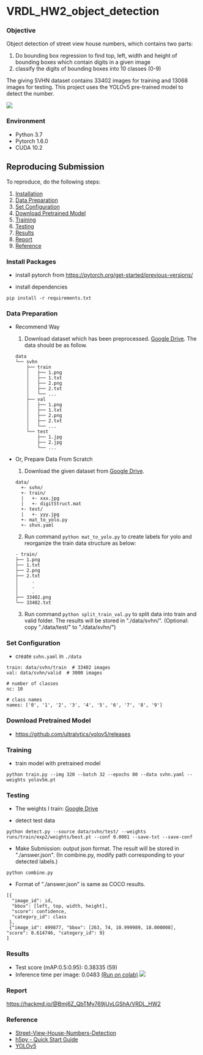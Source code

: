 # VRDL_HW2_object_detection

### Objective
Object detection of street view house numbers, which contains two parts:
1. Do bounding box regression to find top, left, width and height of bounding boxes which contain digits in a given image
2. classify the digits of bounding boxes into 10 classes (0-9)

The giving SVHN dataset contains 33402 images for training and 13068 images for testing. This project uses the YOLOv5 pre-trained model to detect the number.

![](https://i.imgur.com/PeRqOOs.jpg)


### Environment
- Python 3.7
- Pytorch 1.6.0
- CUDA 10.2

## Reproducing Submission
To reproduce, do the following steps:
1. [Installation](#install-packages)
2. [Data Preparation](#data-preparation)
3. [Set Configuration](#set-configuration)
4. [Download Pretrained Model](#download-pretrained-model)
5. [Training](#training)
6. [Testing](#testing)
7. [Results](#results)
8. [Report](#report)
9. [Reference](#reference)



### Install Packages
- install pytorch from https://pytorch.org/get-started/previous-versions/

- install dependencies
```
pip install -r requirements.txt
```

### Data Preparation
* Recommend Way
  1. Download dataset which has been preprocessed. [Google Drive](https://drive.google.com/drive/folders/1qEDem8pauW_r7wfrRB9sA9wmfSOag8pf?usp=sharing). The data should be as follow.
  ```
  data
  └── svhn
      ├── train
      │   ├── 1.png
      │   ├── 1.txt
      │   ├── 2.png
      │   ├── 2.txt
      │   └── ...
      ├── val
      │   ├── 1.png
      │   ├── 1.txt
      │   ├── 2.png
      │   ├── 2.txt
      │   └── ...
      └── test
          ├── 1.jpg
          ├── 2.jpg
          └── ...
  ```


* Or, Prepare Data From Scratch
  1. Download the given dataset from [Google Drive](https://drive.google.com/drive/folders/1I3gEXFGE1ERu6nbvB-ON7zcsXze0NgmC?usp=sharing).
  ```
  data/
    +- svhn/
    +- train/
    |	+- xxx.jpg
    |	+- digitStruct.mat
    +- test/
    |	+- yyy.jpg
    +- mat_to_yolo.py
    +- shvn.yaml
  ```
  2. Run command `python mat_to_yolo.py` to create labels for yolo and reorganize the train data structure as below:
  ```
  - train/
  ├── 1.png
  ├── 1.txt
  ├── 2.png
  ├── 2.txt
  │     .
  │     .
  │     .
  ├── 33402.png
  └── 33402.txt
  ```
  3. Run command `python split_train_val.py` to split data into train and valid folder. The results will be stored in "./data/svhn/". (Optional: copy "./data/test/" to "./data/svhn/")

### Set Configuration
- create `svhn.yaml` in `./data`
```
train: data/svhn/train  # 33402 images
val: data/svhn/valid  # 3000 images

# number of classes
nc: 10

# class names
names: ['0', '1', '2', '3', '4', '5', '6', '7', '8', '9']
```

### Download Pretrained Model
- https://github.com/ultralytics/yolov5/releases

### Training
- train model with pretrained model
```
python train.py --img 320 --batch 32 --epochs 80 --data svhn.yaml --weights yolov5m.pt
```

### Testing
- The weights I train: [Google Drive](https://drive.google.com/file/d/1df4qkbrfM_jXmei4JxRf-jy0CR4Kws0O/view?usp=sharing)

- detect test data
```
python detect.py --source data/svhn/test/ --weights runs/train/exp2/weights/best.pt --conf 0.0001 --save-txt --save-conf
```

- Make Submission: output json format. The result will be stored in "./answer.json". (In combine.py, modify path corresponding to your detected labels.)
```
python combine.py
```

- Format of "./answer.json" is same as COCO results.
```
[{
  "image_id": id,
  "bbox": [left, top, width, height],
  "score": confidence,
  "category_id": class
 },
 {"image_id": 499877, "bbox": [263, 74, 10.999989, 18.000008], "score": 0.614746, "category_id": 9}
]
```

### Results
* Test score (mAP:0.5:0.95): 0.38335 (59)
* Inference time per image:  0.0483 [(Run on colab)](https://colab.research.google.com/drive/1UL0dq5zKlkkNb5sz1SPHBrOUkgNL1WLg?usp=sharing)
![](https://i.imgur.com/YNmDajs.png)

### Report
https://hackmd.io/@Bmj6Z_QbTMy769jUvLGShA/VRDL_HW2

### Reference
- [Street-View-House-Numbers-Detection](https://github.com/chia56028/Street-View-House-Numbers-Detection)
- [h5py - Quick Start Guide](https://docs.h5py.org/en/stable/quick.html)
- [YOLOv5](https://github.com/ultralytics/yolov5)